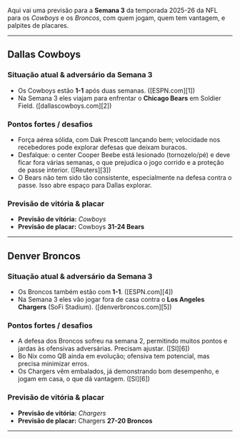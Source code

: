 Aqui vai uma previsão para a **Semana 3** da temporada 2025-26 da NFL para os _Cowboys_ e os _Broncos_, com quem jogam, quem tem vantagem, e palpites de placares.

---

## Dallas Cowboys

### Situação atual & adversário da Semana 3

- Os Cowboys estão **1-1** após duas semanas. ([ESPN.com][1])
- Na Semana 3 eles viajam para enfrentar o **Chicago Bears** em Soldier Field. ([dallascowboys.com][2])

### Pontos fortes / desafios

- Força aérea sólida, com Dak Prescott lançando bem; velocidade nos recebedores pode explorar defesas que deixam buracos.
- Desfalque: o center Cooper Beebe está lesionado (tornozelo/pé) e deve ficar fora várias semanas, o que prejudica o jogo corrido e a proteção de passe interior. ([Reuters][3])
- O Bears não tem sido tão consistente, especialmente na defesa contra o passe. Isso abre espaço para Dallas explorar.

### Previsão de vitória & placar

- **Previsão de vitória:** _Cowboys_
- **Previsão de placar:** Cowboys **31-24 Bears**

---

## Denver Broncos

### Situação atual & adversário da Semana 3

- Os Broncos também estão com **1-1**. ([ESPN.com][4])
- Na Semana 3 eles vão jogar fora de casa contra o **Los Angeles Chargers** (SoFi Stadium). ([denverbroncos.com][5])

### Pontos fortes / desafios

- A defesa dos Broncos sofreu na semana 2, permitindo muitos pontos e jardas às ofensivas adversárias. Precisam ajustar. ([SI][6])
- Bo Nix como QB ainda em evolução; ofensiva tem potencial, mas precisa minimizar erros.
- Os Chargers vêm embalados, já demonstrando bom desempenho, e jogam em casa, o que dá vantagem. ([SI][6])

### Previsão de vitória & placar

- **Previsão de vitória:** _Chargers_
- **Previsão de placar:** Chargers **27-20 Broncos**

---
